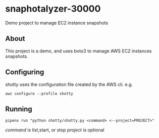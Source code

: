 # snaphotalyzer-30000

Demo project to manage EC2 instance snapshots

## About

This project is a demo, and uses boto3 to manage AWS EC2 instances snapshots.

## Configuring

shotty uses the configuration file created by the AWS cli. e.g.

`aws configure --profile shotty`

## Running 

`pipenv run "python shotty/shotty.py <command> <--project=PROJECT>"`

*command* is list,start, or stop 
*project* is optional
